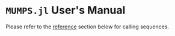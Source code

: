 # `MUMPS.jl` User's Manual

Please refer to the [reference](#module-reference) section below for calling
sequences.

